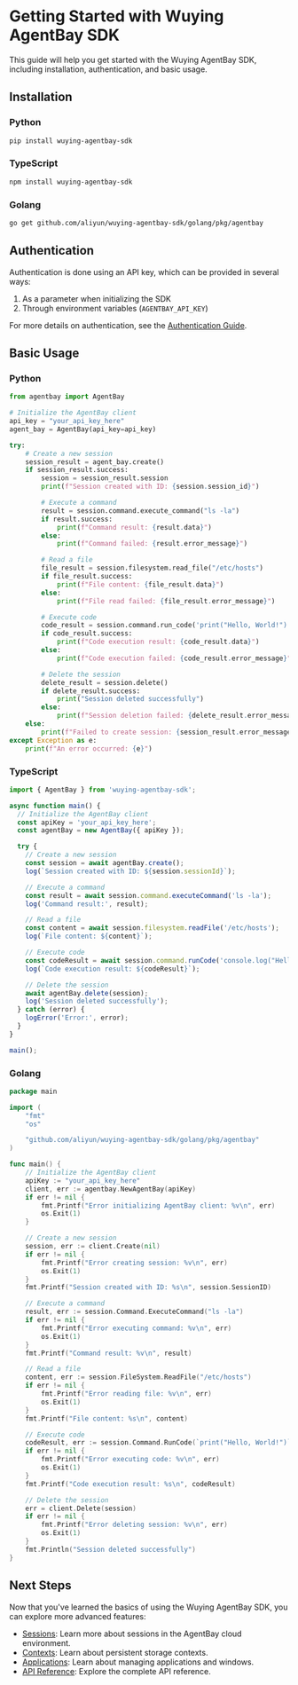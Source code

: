# Getting Started with Wuying AgentBay SDK

This guide will help you get started with the Wuying AgentBay SDK, including installation, authentication, and basic usage.

## Installation

### Python

```bash
pip install wuying-agentbay-sdk
```

### TypeScript

```bash
npm install wuying-agentbay-sdk
```

### Golang

```bash
go get github.com/aliyun/wuying-agentbay-sdk/golang/pkg/agentbay
```

## Authentication

Authentication is done using an API key, which can be provided in several ways:

1. As a parameter when initializing the SDK
2. Through environment variables (`AGENTBAY_API_KEY`)

For more details on authentication, see the [Authentication Guide](guides/authentication.md).

## Basic Usage

### Python

```python
from agentbay import AgentBay

# Initialize the AgentBay client
api_key = "your_api_key_here"
agent_bay = AgentBay(api_key=api_key)

try:
    # Create a new session
    session_result = agent_bay.create()
    if session_result.success:
        session = session_result.session
        print(f"Session created with ID: {session.session_id}")

        # Execute a command
        result = session.command.execute_command("ls -la")
        if result.success:
            print(f"Command result: {result.data}")
        else:
            print(f"Command failed: {result.error_message}")

        # Read a file
        file_result = session.filesystem.read_file("/etc/hosts")
        if file_result.success:
            print(f"File content: {file_result.data}")
        else:
            print(f"File read failed: {file_result.error_message}")

        # Execute code
        code_result = session.command.run_code('print("Hello, World!")', "python")
        if code_result.success:
            print(f"Code execution result: {code_result.data}")
        else:
            print(f"Code execution failed: {code_result.error_message}")

        # Delete the session
        delete_result = session.delete()
        if delete_result.success:
            print("Session deleted successfully")
        else:
            print(f"Session deletion failed: {delete_result.error_message}")
    else:
        print(f"Failed to create session: {session_result.error_message}")
except Exception as e:
    print(f"An error occurred: {e}")
```

### TypeScript

```typescript
import { AgentBay } from 'wuying-agentbay-sdk';

async function main() {
  // Initialize the AgentBay client
  const apiKey = 'your_api_key_here';
  const agentBay = new AgentBay({ apiKey });

  try {
    // Create a new session
    const session = await agentBay.create();
    log(`Session created with ID: ${session.sessionId}`);

    // Execute a command
    const result = await session.command.executeCommand('ls -la');
    log('Command result:', result);

    // Read a file
    const content = await session.filesystem.readFile('/etc/hosts');
    log(`File content: ${content}`);

    // Execute code
    const codeResult = await session.command.runCode('console.log("Hello, World!");', 'javascript');
    log(`Code execution result: ${codeResult}`);

    // Delete the session
    await agentBay.delete(session);
    log('Session deleted successfully');
  } catch (error) {
    logError('Error:', error);
  }
}

main();
```

### Golang

```go
package main

import (
	"fmt"
	"os"

	"github.com/aliyun/wuying-agentbay-sdk/golang/pkg/agentbay"
)

func main() {
	// Initialize the AgentBay client
	apiKey := "your_api_key_here"
	client, err := agentbay.NewAgentBay(apiKey)
	if err != nil {
		fmt.Printf("Error initializing AgentBay client: %v\n", err)
		os.Exit(1)
	}

	// Create a new session
	session, err := client.Create(nil)
	if err != nil {
		fmt.Printf("Error creating session: %v\n", err)
		os.Exit(1)
	}
	fmt.Printf("Session created with ID: %s\n", session.SessionID)

    // Execute a command
    result, err := session.Command.ExecuteCommand("ls -la")
    if err != nil {
        fmt.Printf("Error executing command: %v\n", err)
        os.Exit(1)
    }
    fmt.Printf("Command result: %v\n", result)

    // Read a file
    content, err := session.FileSystem.ReadFile("/etc/hosts")
    if err != nil {
        fmt.Printf("Error reading file: %v\n", err)
        os.Exit(1)
    }
    fmt.Printf("File content: %s\n", content)

    // Execute code
    codeResult, err := session.Command.RunCode(`print("Hello, World!")`, "python")
    if err != nil {
        fmt.Printf("Error executing code: %v\n", err)
        os.Exit(1)
    }
    fmt.Printf("Code execution result: %s\n", codeResult)

	// Delete the session
	err = client.Delete(session)
	if err != nil {
		fmt.Printf("Error deleting session: %v\n", err)
		os.Exit(1)
	}
	fmt.Println("Session deleted successfully")
}
```

## Next Steps

Now that you've learned the basics of using the Wuying AgentBay SDK, you can explore more advanced features:

- [Sessions](concepts/sessions.md): Learn more about sessions in the AgentBay cloud environment.
- [Contexts](concepts/contexts.md): Learn about persistent storage contexts.
- [Applications](concepts/applications.md): Learn about managing applications and windows.
- [API Reference](api-reference/agentbay.md): Explore the complete API reference.
